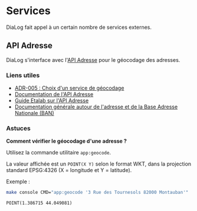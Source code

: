 # Services

DiaLog fait appel à un certain nombre de services externes.

## API Adresse

DiaLog s'interface avec l'[API Adresse](https://adresse.data.gouv.fr/api-doc/adresse) pour le géocodage des adresses.

### Liens utiles

* [ADR-005 : Choix d'un service de géocodage](../adr/005_geocoding.md)
* [Documentation de l'API Adresse](https://adresse.data.gouv.fr/api-doc/adresse)
* [Guide Etalab sur l'API Adresse](https://guides.etalab.gouv.fr/apis-geo/1-api-adresse.html)
* [Documentation générale autour de l'adresse et de la Base Adresse Nationale (BAN)](https://doc.adresse.data.gouv.fr/)

### Astuces

**Comment vérifier le géocodage d'une adresse ?**

Utilisez la commande utilitaire `app:geocode`.

La valeur affichée est un `POINT(X Y)` selon le format WKT, dans la projection standard EPSG:4326 (X = longitude et Y = latitude).

Exemple :

```bash
make console CMD="app:geocode '3 Rue des Tournesols 82000 Montauban'"
```

```console
POINT(1.386715 44.049081)
```

